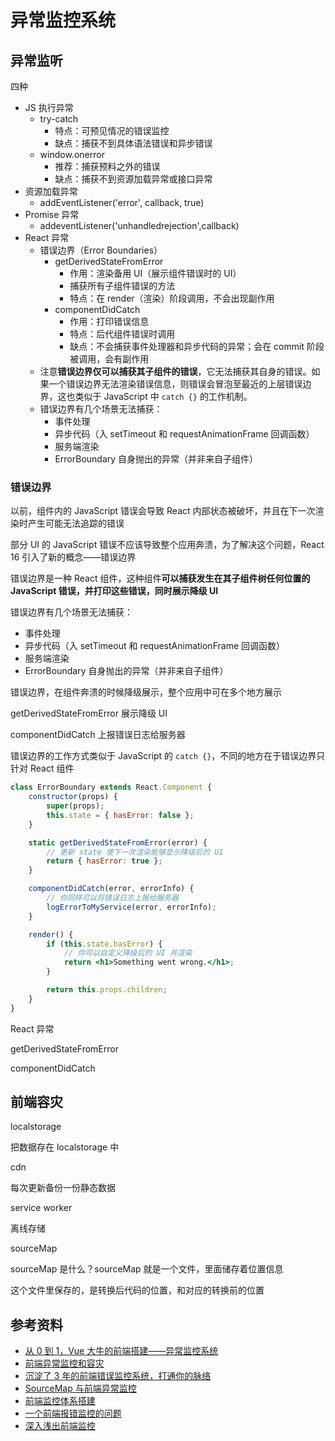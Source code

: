 # 异常监控系统

## 异常监听

四种

-   JS 执行异常
    -   try-catch
        -   特点：可预见情况的错误监控
        -   缺点：捕获不到具体语法错误和异步错误
    -   window.onerror
        -   推荐：捕获预料之外的错误
        -   缺点：捕获不到资源加载异常或接口异常
-   资源加载异常
    -   addEventListener('error', callback, true)
-   Promise 异常
    -   addeventListener('unhandledrejection',callback)
-   React 异常
    -   错误边界（Error Boundaries）
        -   getDerivedStateFromError
            -   作用：渲染备用 UI（展示组件错误时的 UI）
            -   捕获所有子组件错误的方法
            -   特点：在 render（渲染）阶段调用，不会出现副作用
        -   componentDidCatch
            -   作用：打印错误信息
            -   特点：后代组件错误时调用
            -   缺点：不会捕获事件处理器和异步代码的异常；会在 commit 阶段被调用，会有副作用
    -   注意**错误边界仅可以捕获其子组件的错误**，它无法捕获其自身的错误。如果一个错误边界无法渲染错误信息，则错误会冒泡至最近的上层错误边界，这也类似于 JavaScript 中 `catch {}` 的工作机制。
    -   错误边界有几个场景无法捕获：
        -   事件处理
        -   异步代码（入 setTimeout 和 requestAnimationFrame 回调函数）
        -   服务端渲染
        -   ErrorBoundary 自身抛出的异常（并非来自子组件）

### 错误边界

以前，组件内的 JavaScript 错误会导致 React 内部状态被破坏，并且在下一次渲染时产生可能无法追踪的错误

部分 UI 的 JavaScript 错误不应该导致整个应用奔溃，为了解决这个问题，React 16 引入了新的概念——错误边界

错误边界是一种 React 组件，这种组件**可以捕获发生在其子组件树任何位置的 JavaScript 错误，并打印这些错误，同时展示降级 UI**

错误边界有几个场景无法捕获：

-   事件处理
-   异步代码（入 setTimeout 和 requestAnimationFrame 回调函数）
-   服务端渲染
-   ErrorBoundary 自身抛出的异常（并非来自子组件）

错误边界，在组件奔溃的时候降级展示，整个应用中可在多个地方展示

getDerivedStateFromError 展示降级 UI

componentDidCatch 上报错误日志给服务器

错误边界的工作方式类似于 JavaScript 的 `catch {}`，不同的地方在于错误边界只针对 React 组件

```jsx
class ErrorBoundary extends React.Component {
    constructor(props) {
        super(props);
        this.state = { hasError: false };
    }

    static getDerivedStateFromError(error) {
        // 更新 state 使下一次渲染能够显示降级后的 UI
        return { hasError: true };
    }

    componentDidCatch(error, errorInfo) {
        // 你同样可以将错误日志上报给服务器
        logErrorToMyService(error, errorInfo);
    }

    render() {
        if (this.state.hasError) {
            // 你可以自定义降级后的 UI 并渲染
            return <h1>Something went wrong.</h1>;
        }

        return this.props.children;
    }
}
```

React 异常

getDerivedStateFromError

componentDidCatch

## 前端容灾

localstorage

把数据存在 localstorage 中

cdn

每次更新备份一份静态数据

service worker

离线存储

sourceMap

sourceMap 是什么？sourceMap 就是一个文件，里面储存着位置信息

这个文件里保存的，是转换后代码的位置，和对应的转换前的位置

## 参考资料

-   [从 0 到 1，Vue 大牛的前端搭建——异常监控系统](https://mp.weixin.qq.com/s?__biz=MzUzMjA3MTI2NQ==&mid=2247485042&idx=1&sn=f957ad6e31a4f6ffddaba91e1036da38&scene=21)
-   [前端异常监控和容灾](https://mp.weixin.qq.com/s/d-P8s51U6IfJ-VrRkGygLA)
-   [沉淀了 3 年的前端错误监控系统，打通你的脉络](https://mp.weixin.qq.com/s/PQL6_FXzAM3eeQF2a9OsAg)
-   [SourceMap 与前端异常监控](https://mp.weixin.qq.com/s?__biz=MzkxNDIzNTg4MA==&mid=2247484211&idx=1&sn=1fe17b3d2f8d74267bb20c61fcf8204d&scene=21#wechat_redirect)
-   [前端监控体系搭建](https://juejin.cn/post/7078512301665419295)
-   [一个前端报错监控的问题](https://www.v2ex.com/t/800277)
-   [深入浅出前端监控](https://mp.weixin.qq.com/s/lwsfTGMasiITT3khmrsfqA)
